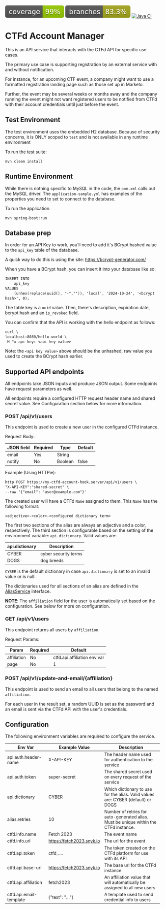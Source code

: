 ![Coverage](.github/badges/jacoco.svg)
![Branches](.github/badges/branches.svg)
[![Java CI](https://github.com/dogeared/ctfd-account-hook/actions/workflows/main.yml/badge.svg)](https://github.com/dogeared/ctfd-account-hook/actions/workflows/main.yml)

# CTFd Account Manager

This is an API service that interacts with the CTFd API for specific use cases.

The primary use case is supporting registration by an external service with and without notification.

For instance, for an upcoming CTF event, a company might want to use a formatted registration landing page such as
those set up in Marketo.

Further, the event may be several weeks or months away and the company running the event might not want registered 
users to be notified from CTFd with their account credentials until just before the event.

## Test Environment

The test environment uses the embedded H2 database. Because of security concerns, it is ONLY scoped to `test` and is
not available in any runtime environment

To run the test suite:

```
mvn clean install
```

## Runtime Environment

While there is nothing specific to MySQL in the code, the `pom.xml` calls out the MySQL driver. The 
`application-sample.yml` has examples of the properties you need to set to connect to the database.

To run the application:

```
mvn spring-boot:run
```

## Database prep

In order for an API Key to work, you'll need to add it's BCrypt hashed value to the `api_key` table of the database.

A quick way to do this is using the site: https://bcrypt-generator.com/

When you have a BCrypt hash, you can insert it into your database like so:

```
INSERT INTO 
    api_key 
VALUES
    (unhex(replace(uuid(), "-","")), 'local', '2024-10-24', '<bcrypt hash>', 0);
```

The table key is a `uuid` value. Then, there's description, expiration date, bcrypt hash and an `is_revoked` field.

You can confirm that the API is working with the hello endpoint as follows:

```
curl \
localhost:8080/hello-world \
-H "x-api-key: <api key value>
```

Note: the `<api key value>` above should be the unhashed, raw value you used to create the BCrypt hash earlier.

## Supported API endpoints

All endpoints take JSON inputs and produce JSON output.
Some endpoints have request parameters as well.

All endpoints require a configured HTTP request header name and shared secret value. See Configuration section below
for more information.

### POST /api/v1/users

This endpoint is used to create a new user in the configured CTFd instance.

Request Body:

| JSON field | Required | Type    | Default |
|------------|----------|---------|---------|
| email      | Yes      | String  |         |
| notify     | No       | Boolean | false   |

Example (Using HTTPie):

```
http POST https://my-ctfd-account-hook.server/api/v1/users \
"X-API-KEY":"shared-secret" \
--raw '{"email": "user@example.com"}'
```

The created user will have a CTFd `Name` assigned to them. This `Name` has the following format:

```
<adjective>-<color>-<configured dictionary term>
```

The first two sections of the alias are always an adjective and a color, respectively. The third section is
configurable based on the setting of the environment variable: `api.dictionary`. Valid values are:

| api.dictionary | Description          |
|----------------|----------------------|
| CYBER          | cyber security terms |
| DOGS           | dog breeds           |

`CYBER` is the default dictionary in case `api.dictionary` is set to an invalid value or is null.

The dictionaries used for all sections of an alias are defined in the 
[AliasService](src/main/java/dev/dogeared/ctfdaccounthook/service/AliasService.java) interface.

**NOTE**: The `affiliation` field for the user is automatically set based on the configuration. See below for more on
configuration.

### GET /api/v1/users

This endpoint returns all users by `affiliation`.

Request Params:

| Param       | Required | Default                      |
|-------------|----------|------------------------------|
| affiliation | No       | ctfd.api.affiliation env var |
| page        | No       | 1                            |

### POST /api/v1/update-and-email/{affiliation}

This endpoint is used to send an email to all users that belong to the named `affiliation`.

For each user in the result set, a random UUID is set as the password and an email is sent via the CTFd API with the
user's credentials.

## Configuration

The following environment variables are required to configure the service.

| Env Var                 | Example Value             | Description                                                                          |
|-------------------------|---------------------------|--------------------------------------------------------------------------------------|
| api.auth.header-name    | X-API-KEY                 | The header name used for authentication to the service                               |
| api.auth.token          | super-secret              | The shared secret used on every request of the service                               |
| api.dictionary          | CYBER                     | Which dictionary to use for the alias. Valid values are: CYBER (default) or DOGS     | 
| alias.retries           | 10                        | Number of retries for auto-generated alias. Must be unique within the CTFd instance. |
| ctfd.info.name          | Fetch 2023                | The event name                                                                       |
| ctfd.info.url           | https://fetch2023.snyk.io | The url for the event                                                                |
| ctfd.api.token          | ctfd_....                 | The token created on the CTFd platform for use with its API                          |
| ctfd.api.base-url       | https://fetch2023.snyk.io | The base url for the CTFd instance                                                   |
| ctfd.api.affiliation    | fetch2023                 | An affiliation value that will automatically be assigned to all new users            |
| ctfd.api.email-template | {"text": "..."}           | A template used to send credential info to users                                     |
